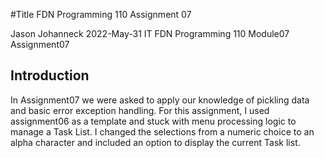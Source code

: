 #Title
FDN Programming 110 Assignment 07

Jason Johanneck
2022-May-31
IT FDN Programming 110
Module07 Assignment07

## Introduction
In Assignment07 we were asked to apply our knowledge of pickling data and basic error exception handling. For this assignment, I used assignment06 as a template and stuck with menu processing logic to manage a Task List.  I changed the selections from a numeric choice to an alpha character and included an option to display the current Task list.
